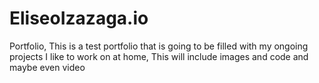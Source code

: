 # EliseoIzazaga.io
Portfolio, This is a test portfolio that is going to 
be filled with my ongoing projects I like to work on
at home, This will include images and code and maybe
even video
